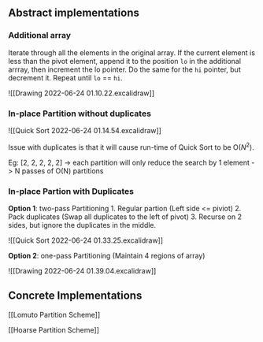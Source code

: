 ## Abstract implementations

### Additional array 

Iterate through all the elements in the original array. If the current element is less than the pivot element, append it to the position `lo` in the additional arrray, then increment the lo pointer. Do the same for the `hi` pointer, but decrement it. Repeat until `lo` == `hi`.

![[Drawing 2022-06-24 01.10.22.excalidraw]]

### In-place Partition without duplicates

![[Quick Sort 2022-06-24 01.14.54.excalidraw]]

Issue with duplicates is that it will cause run-time of Quick Sort to be O($N^2$).

Eg: [2, 2, 2, 2, 2] -> each partition will only reduce the search by 1 element -> N passes of O(N) partitions

### In-place Partion with Duplicates

**Option 1**: two-pass Partitioning
	1. Regular partion (Left side <= piviot)
	2. Pack duplicates (Swap all duplicates to the left of pivot)
	3. Recurse on 2 sides, but ignore the duplicates in the middle.

![[Quick Sort 2022-06-24 01.33.25.excalidraw]]

**Option 2**: one-pass Partitioning (Maintain 4 regions of array)

![[Drawing 2022-06-24 01.39.04.excalidraw]]

## Concrete Implementations

[[Lomuto Partition Scheme]]

[[Hoarse Partition Scheme]]